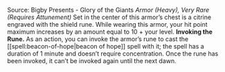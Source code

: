 Source: Bigby Presents - Glory of the Giants
*Armor (Heavy), Very Rare (Requires Attunement)*
Set in the center of this armor’s chest is a citrine engraved with the shield rune.
While wearing this armor, your hit point maximum increases by an amount equal to 10 + your level.
**Invoking the Rune.** As an action, you can invoke the armor’s rune to cast the [[spell:beacon-of-hope|beacon of hope]] spell with it; the spell has a duration of 1 minute and doesn’t require concentration. Once the rune has been invoked, it can’t be invoked again until the next dawn.